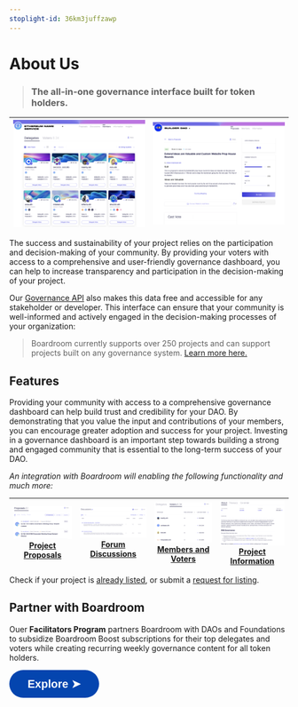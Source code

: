 ```yaml
---
stoplight-id: 36km3juffzawp
---
```


# About Us
<!-- theme: info -->
> ### The all-in-one governance interface built for token holders.

| ![image.png](../../assets/images/image-35.png) |![image.png](../../assets/images/image-42.png)|
|    :----:   |    :----:   |


The success and sustainability of your project relies on the participation and decision-making of your community. By providing your voters with access to a comprehensive and user-friendly governance dashboard, you can help to increase transparency and participation in the decision-making of your project. 

Our [Governance API](https://docs.boardroom.io/docs/api) also makes this data free and accessible for any stakeholder or developer. This interface can ensure that your community is well-informed and actively engaged in the decision-making processes of your organization:


> Boardroom currently supports over 250 projects and can support projects built on any governance system. [Learn more here.](../2-protocols.md)

## Features
Providing your community with access to a comprehensive governance dashboard can  help build trust and credibility for your DAO. By demonstrating that you value the input and contributions of your members, you can encourage greater adoption and success for your project. Investing in a governance dashboard is an important step towards building a strong and engaged community that is essential to the long-term success of your DAO.

*An integration with Boardroom will enabling the following functionality and much more:*

|![image.png](../../assets/images/image-36.png)[**Project Proposals**](proposals.md)|![image.png](../../assets/images/image-38.png)[**Forum Discussions**](discussions.md)|![image.png](../../assets/images/image-39.png)[**Members and Voters**](Features/members.md)|![image.png](../../assets/images/image-40.png)[**Project Information**](information.md)|
|   :----:         |    :----:   |   :----:   |   :----:    |

Check if your project is [already listed](../2-protocols.md), or submit a [request for listing](../adding-your-project/2.-submit-your-metadata.md). 

## Partner with Boardroom
Ouer **Facilitators Program** partners Boardroom with DAOs and Foundations to subsidize Boardroom Boost subscriptions for their top delegates and voters while creating recurring weekly governance content for all token holders.

<a href="https://docs.boardroom.io/docs/documentation/branches/external/d38s5vzb9qion-partner-with-boardroom"><button style="all:unset;font-family:Helvetica,Arial,sans-serif;display:inline-block;max-width:100%;white-space:nowrap;overflow:hidden;text-overflow:ellipsis;background-color:#0445AF;color:#FFFFFF;font-size:20px;border-radius:25px;padding:0 33px;font-weight:bold;height:50px;cursor:pointer;line-height:50px;text-align:center;margin:0;text-decoration:none;">Explore ➤</button><a/>